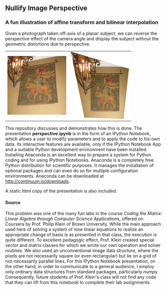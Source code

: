 ## Nullify Image Perspective

### A fun illustration of affine transform and bilinear interpolation

Given a photograph taken off-axis of a planar subject, we can reverse the perspective effect of the camera angle and display the subject without the geometric distortions due to perspective.

<table border="0" style="width:80%;border:0px"> <tr style="border:0px">
    <td style="width:50%;border:0px">
        <img src="images/tapestry.jpg" width="200px"/>
    </td>
    <td style="width:50%;border:0px">
        <img src="images/tapestry rectified.jpg" width="265px"/>
    </td>
</tr> </table>

This repository discusses and demonstrates how this is done. The presentation <b>perspective.ipynb</b> is in the form of an IPython Notebook, which allows a user to modify parameters and to apply the code to his own data. Its interactive features are available, only if the IPython Notebook App and a suitable Python development environment have been installed. Installing Anaconda is an excellent way to prepare a system for Python coding and for using IPython Notebooks. Anaconda is a completely free Python distribution for scientific purposes. It manages the installation of optional packages and can even do so for multiple configuration environments. Anaconda can be downloaded at http://continuum.io/downloads. 

A static html copy of the presentation is also included.

#### Source
This problem was one of the many fun labs in the course <em>Coding the Matrix: Linear Algebra through Computer Science Applications</em>, offered on Coursera by Prof. Philip Klein of Brown University. While the main approach used here of solving a system of nine linear equations to realize an appropriate change of basis is as presented in that class, the execution is quite different. To excellent pedagogic effect, Prof. Klein created special vector and matrix classes for which we wrote our own operation and solver routines. We also used an unconventional image data structure, where the pixels are not necessarily square (or even rectangular) but lie on a grid of not-necessarily parallel lines. For this IPython Notebook presentation, on the other hand, in order to communicate to a general audience, I employ only ordinary data structures from standard packages, particularly <em>numpy</em>. Consequently, future students of Prof. Klein's class will not find any code that they can lift from this notebook to complete their lab assignments.